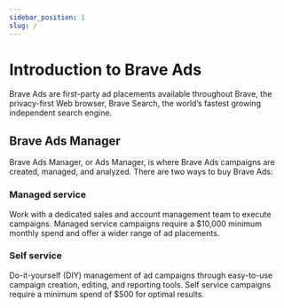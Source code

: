```yaml
---
sidebar_position: 1
slug: /
---
```


# Introduction to Brave Ads
Brave Ads are first-party ad placements available throughout Brave, the privacy-first Web browser, Brave Search, the world’s fastest growing independent search engine.

## Brave Ads Manager
Brave Ads Manager, or Ads Manager, is where Brave Ads campaigns are created, managed, and analyzed. There are two ways to buy Brave Ads:

### Managed service
Work with a dedicated sales and account management team to execute campaigns. Managed service campaigns require a $10,000 minimum monthly spend and offer a wider range of ad placements.

### Self service
Do-it-yourself (DIY) management of ad campaigns through easy-to-use campaign creation, editing, and reporting tools. Self service campaigns require a minimum spend of $500 for optimal results.
